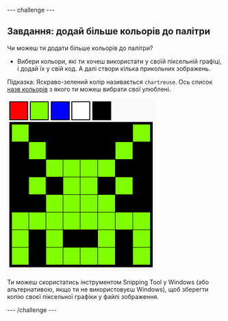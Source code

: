 \--- challenge \---

## Завдання: додай більше кольорів до палітри

Чи можеш ти додати більше кольорів до палітри?

+ Вибери кольори, які ти хочеш використати у своїй піксельній графіці, і додай їх у свій код. А далі створи кілька прикольних зображень.

Підказка: Яскраво-зелений колір називається `chartreuse`. Ось список [назв кольорів](https://www.w3schools.com/colors/colors_names.asp) з якого ти можеш вибрати свої улюблені.

![знімок екрана](images/pixel-art-final.png)

Ти можеш скористатись інструментом Snipping Tool у Windows (або альтернативою, якщо ти не використовуєш Windows), щоб зберегти копію своєї піксельної графіки у файлі зображення.

\--- /challenge \---